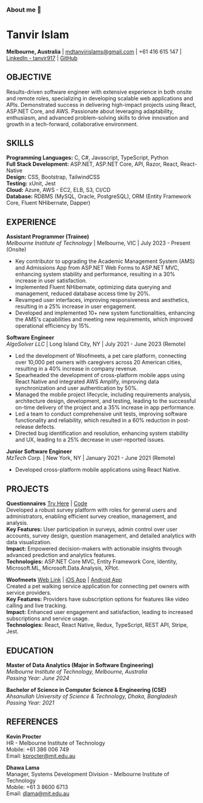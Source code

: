 ### About me 👋

<!--
**tanvir917/tanvir917** is a ✨ _special_ ✨ repository because its `README.md` (this file) appears on your GitHub profile.

Here are some ideas to get you started:

- 🔭 I’m currently working on ...
- 🌱 I’m currently learning ...
- 👯 I’m looking to collaborate on ...
- 🤔 I’m looking for help with ...
- 💬 Ask me about ...
- 📫 How to reach me: ...
- 😄 Pronouns: ...
- ⚡ Fun fact: ...
-->
# Tanvir Islam
**Melbourne, Australia** | mdtanvirislams@gmail.com | +61 416 615 147 | [LinkedIn - tanvir917](https://www.linkedin.com/in/tanvir917) | [GitHub](https://github.com/tanvir917)

## OBJECTIVE
Results-driven software engineer with extensive experience in both onsite and remote roles, specializing in developing scalable web applications and APIs. Demonstrated success in delivering high-impact projects using React, ASP.NET Core, and AWS. Passionate about leveraging adaptability, enthusiasm, and advanced problem-solving skills to drive innovation and growth in a tech-forward, collaborative environment.

## SKILLS

**Programming Languages:** C, C#, Javascript, TypeScript, Python  
**Full Stack Development:** ASP.NET, ASP.NET Core, API, Razor, React, React-Native  
**Design:** CSS, Bootstrap, TailwindCSS  
**Testing:** xUnit, Jest  
**Cloud:** Azure, AWS - EC2, ELB, S3, CI/CD  
**Database:** RDBMS (MySQL, Oracle, PostgreSQL), ORM (Entity Framework Core, Fluent NHibernate, Dapper)

## EXPERIENCE

**Assistant Programmer (Trainee)**  
*Melbourne Institute of Technology* | Melbourne, VIC | July 2023 - Present (Onsite)  
- Key contributor to upgrading the Academic Management System (AMS) and Admissions App from ASP.NET Web Forms to ASP.NET MVC, enhancing system stability and performance, resulting in a 30% increase in user satisfaction.
- Implemented Fluent NHibernate, optimizing data querying and management, reduced database access time by 20%.
- Revamped user interfaces, improving responsiveness and aesthetics, resulting in a 25% increase in user engagement.
- Developed and implemented 10+ new system functionalities, enhancing the AMS's capabilities and meeting new requirements, which improved operational efficiency by 15%.

**Software Engineer**  
*AlgoSolver LLC* | Long Island City, NY | July 2021 - June 2023 (Remote)  
- Led the development of Woofmeets, a pet care platform, connecting over 10,000 pet owners with caregivers across 20 American cities, resulting in a 40% increase in company revenue.
- Spearheaded the development of cross-platform mobile apps using React Native and integrated AWS Amplify, improving data synchronization and user authentication by 50%.
- Managed the mobile project lifecycle, including requirements analysis, architecture design, development, and testing, leading to the successful on-time delivery of the project and a 35% increase in app performance.
- Led a team to conduct comprehensive unit tests, improving software functionality and reliability, which resulted in a 60% reduction in post-release defects.
- Directed bug identification and resolution, enhancing system stability and UX, leading to a 25% decrease in user-reported issues.

**Junior Software Engineer**  
*MzTech Corp.* | New York, NY | January 2021 - June 2021 (Remote)  
- Developed cross-platform mobile applications using React Native.

## PROJECTS

**Questionnaires** [Try Here](#) | [Code](#)  
Developed a robust survey platform with roles for general users and administrators, enabling efficient survey creation, management, and analysis.  
**Key Features:** User participation in surveys, admin control over user accounts, survey design, question management, and detailed analytics with data visualization.  
**Impact:** Empowered decision-makers with actionable insights through advanced prediction and analytics features.  
**Technologies:** ASP.NET Core MVC, Entity Framework Core, Identity, Microsoft.ML, Microsoft.Data.Analysis, XPlot.

**Woofmeets** [Web Link](#) | [iOS App](#) | [Android App](#)  
Created a pet walking service application for connecting pet owners with service providers.  
**Key Features:** Providers have subscription options for features like video calling and live tracking.  
**Impact:** Enhanced user engagement and satisfaction, leading to increased subscriptions and service usage.  
**Technologies:** React, React Native, Redux, TypeScript, REST API, Stripe, Jest.

## EDUCATION

**Master of Data Analytics (Major in Software Engineering)**  
*Melbourne Institute of Technology, Melbourne, Australia*  
*Passing Year: June 2024*

**Bachelor of Science in Computer Science & Engineering (CSE)**  
*Ahsanullah University of Science & Technology, Dhaka, Bangladesh*  
*Passing Year: 2021*

## REFERENCES

**Kevin Procter**  
HR - Melbourne Institute of Technology  
Mobile: +61 386 006 749  
Email: kprocter@mit.edu.au

**Dhawa Lama**  
Manager, Systems Development Division - Melbourne Institute of Technology  
Mobile: +61 3 8600 6713  
Email: dlama@mit.edu.au
